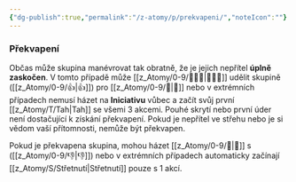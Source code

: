 ```yaml
---
{"dg-publish":true,"permalink":"/z-atomy/p/prekvapeni/","noteIcon":""}
---
```


### Překvapení
Občas může skupina manévrovat tak obratně, že je jejich nepřítel **úplně zaskočen**. V tomto případě může [[z_Atomy/0-9/🧙🏼‍♂️\|🧙🏼‍♂️]] udělit skupině ([[z_Atomy/0-9/👍\|👍]]) pro [[z_Atomy/0-9/🚩\|🚩]] nebo v extrémních případech nemusí házet na **Iniciativu** vůbec a začít svůj první [[z_Atomy/T/Tah\|Tah]] se všemi 3 akcemi. Pouhé skrytí nebo první úder není dostačující k získání překvapení. Pokud je nepřítel ve střehu nebo je si vědom vaší přítomnosti, nemůže být překvapen. 

Pokud je překvapena skupina, mohou házet [[z_Atomy/0-9/🚩\|🚩]] s ([[z_Atomy/0-9/👎\|👎]]) nebo v extrémních případech automaticky začínají [[z_Atomy/S/Střetnutí\|Střetnutí]] pouze s 1 akcí.